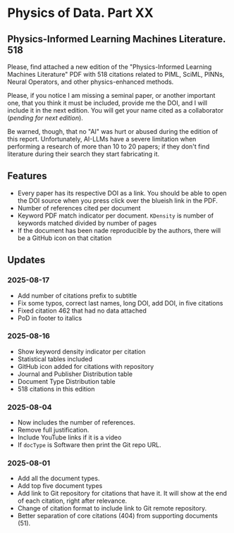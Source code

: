 # Physics of Data. Part XX

## Physics-Informed Learning Machines Literature. 518

Please, find attached a new edition of the "Physics-Informed Learning Machines Literature" PDF with 518 citations related to PIML, SciML, PINNs, Neural Operators, and other physics-enhanced methods.

Please, if you notice I am missing a seminal paper, or another important one, that you think it must be included, provide me the DOI, and I will include it in the next edition. You will get your name cited as a collaborator (*pending for next edition*).

Be warned, though, that no "AI" was hurt or abused during the edition of this report. Unfortunately, AI-LLMs have a severe limitation when performing a research of more than 10 to 20 papers; if they don't find literature during their search they start fabricating it.

## Features
* Every paper has its respective DOI as a link. You should be able to open the DOI source when you press click over the blueish link in the PDF. 
* Number of references cited per document
* Keyword PDF match indicator per document. `KDensity` is number of keywords matched divided by number of pages
* If the document has been nade reproducible by the authors, there will be a GitHub icon on that citation


<!-- APPENDED_CONTENT_START -->

## Updates

### 2025-08-17
* Add number of citations prefix to subtitle
* Fix some typos, correct last names, long DOI, add DOI, in five citations
* Fixed citation 462 that had no data attached
* PoD in footer to italics

### 2025-08-16
* Show keyword density indicator per citation
* Statistical tables included
* GitHub icon added for citations with repository
* Journal and Publisher Distribution table
* Document Type Distribution table
* 518 citations in this edition

### 2025-08-04
* Now includes the number of references.
* Remove full justification.
* Include YouTube links if it is a video
* If `docType` is Software then print the Git repo URL.

### 2025-08-01
* Add all the document types.
* Add top five document types
* Add link to Git repository for citations that have it. It will show at the end of each citation, right after relevance.
* Change of citation format to include link to Git remote repository.
* Better separation of core citations (404) from supporting documents (51).

<!-- APPENDED_CONTENT_END -->
